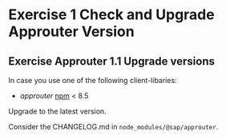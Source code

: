 # Exercise 1 Check and Upgrade Approuter Version

## Exercise Approuter 1.1 Upgrade versions
In case you use one of the following client-libaries:

- *approuter* [npm](https://www.npmjs.com/package/@sap/approuter) < 8.5

Upgrade to the latest version.

Consider the CHANGELOG.md in `node_modules/@sap/approuter`.
